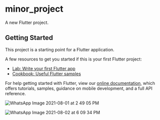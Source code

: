 # minor_project

A new Flutter project.

## Getting Started

This project is a starting point for a Flutter application.

A few resources to get you started if this is your first Flutter project:

- [Lab: Write your first Flutter app](https://flutter.dev/docs/get-started/codelab)
- [Cookbook: Useful Flutter samples](https://flutter.dev/docs/cookbook)

For help getting started with Flutter, view our
[online documentation](https://flutter.dev/docs), which offers tutorials,
samples, guidance on mobile development, and a full API reference.
 
 
 ![WhatsApp Image 2021-08-01 at 2 49 05 PM](https://user-images.githubusercontent.com/75464310/127903873-3f03e154-81b1-4b8a-9485-0d66544caa02.jpeg)
 
![WhatsApp Image 2021-08-02 at 6 09 34 PM](https://user-images.githubusercontent.com/75464310/127904186-a8fd8dc4-4074-4fb6-b85a-a13fecea5598.jpeg)

